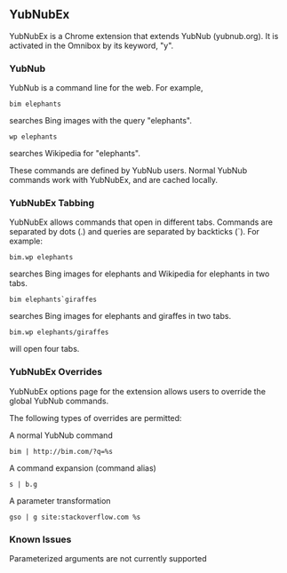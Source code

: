 ## YubNubEx

YubNubEx is a Chrome extension that extends YubNub (yubnub.org). It is activated in the Omnibox by its keyword, "y".


### YubNub

YubNub is a command line for the web. For example,

    bim elephants

searches Bing images with the query "elephants".

    wp elephants

searches Wikipedia for "elephants".

These commands are defined by YubNub users. Normal YubNub commands work with YubNubEx, and are cached locally.


### YubNubEx Tabbing

YubNubEx allows commands that open in different tabs. Commands are separated by dots (.) and queries are separated by backticks (`). For example:

    bim.wp elephants

searches Bing images for elephants and Wikipedia for elephants in two tabs.

    bim elephants`giraffes

searches Bing images for elephants and giraffes in two tabs.

    bim.wp elephants/giraffes

will open four tabs.


### YubNubEx Overrides

YubNubEx options page for the extension allows users to override the global YubNub commands.

The following types of overrides are permitted:

A normal YubNub command

    bim | http://bim.com/?q=%s

A command expansion (command alias)

    s | b.g

A parameter transformation

    gso | g site:stackoverflow.com %s
   
   
### Known Issues

Parameterized arguments are not currently supported